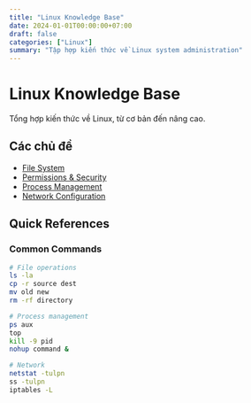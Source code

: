 ```yaml
---
title: "Linux Knowledge Base"
date: 2024-01-01T00:00:00+07:00
draft: false
categories: ["Linux"]
summary: "Tập hợp kiến thức về Linux system administration"
---
```


# Linux Knowledge Base

Tổng hợp kiến thức về Linux, từ cơ bản đến nâng cao.

## Các chủ đề

- [File System](/linux/file-system/)
- [Permissions & Security](/linux/permissions/) 
- [Process Management](/linux/processes/)
- [Network Configuration](/linux/networking/)

## Quick References

### Common Commands
```bash
# File operations
ls -la
cp -r source dest
mv old new
rm -rf directory

# Process management
ps aux
top
kill -9 pid
nohup command &

# Network
netstat -tulpn
ss -tulpn
iptables -L